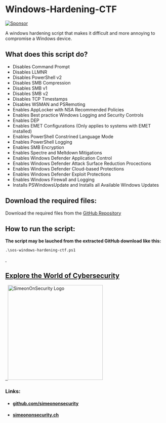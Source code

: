 # Windows-Hardening-CTF

 [![Sponsor](https://img.shields.io/badge/Sponsor-Click%20Here-ff69b4)](https://github.com/sponsors/simeononsecurity) 

A windows hardening script that makes it difficult and more annoying to compromise a Windows device.

## What does this script do?
- Disables Command Prompt
- Disables LLMNR
- Disables PowerShell v2
- Disables SMB Compression
- Disables SMB v1
- Disables SMB v2
- Disables TCP Timestamps
- Disables WSMAN and PSRemoting
- Enables AppLocker with NSA Recommended Policies
- Enables Best practice Windows Logging and Security Controls
- Enables DEP
- Enables EMET Configurations (Only applies to systems with EMET installed)
- Enables PowerShell Constrined Language Mode
- Enables PowerShell Logging
- Enables SMB Encryption
- Enables Spectre and Meltdown Mitigations
- Enables Windows Defender Application Control
- Enables Windows Defender Attack Surface Reduction Procections
- Enables Windows Defender Cloud-based Protections
- Enables Windows Defender Exploit Protections
- Enables Windows Firewall and Logging
- Installs PSWindowsUpdate and Installs all Available Windows Updates

## Download the required files:

Download the required files from the [GitHub Repository](https://github.com/simeononsecurity/Windows-Hardening-CTF)

## How to run the script:

**The script may be lauched from the extracted GitHub download like this:**
```
.\sos-windows-hardening-ctf.ps1
```

<a href="https://simeononsecurity.ch" target="_blank" rel="noopener noreferrer">
  <h2>Explore the World of Cybersecurity</h2>
</a>
<a href="https://simeononsecurity.ch" target="_blank" rel="noopener noreferrer">
  <img src="https://simeononsecurity.ch/img/banner.png" alt="SimeonOnSecurity Logo" width="300" height="300">
</a>

### Links:
- #### [github.com/simeononsecurity](https://github.com/simeononsecurity)
- #### [simeononsecurity.ch](https://simeononsecurity.ch)
